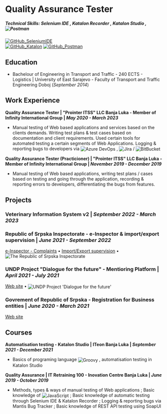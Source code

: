 # Quality Assurance Tester
##### Technical Skills: Selenium IDE , Katalon Recorder , Katalon Studio , <img src="https://img.shields.io/badge/logo-Postman-ff6c37?logo=postman&logoSize=auto&label=&labelColor=555555&logoColor=white" alt="Postman" style="vertical-align: middle;">

[![GitHub_SeleniumIDE](https://img.shields.io/badge/logo-SeleniumIDE__Tests-2e5185?logo=github&logoSize=auto&label=BaleshSrle&labelColor=555555&logoColor=white)](https://github.com/BaleshSrle/SeleniumIDE_Tests)	
[![GitHub_Katalon](https://img.shields.io/badge/logo-Katalon__Tests-19d89f?logo=github&logoSize=auto&label=BaleshSrle&labelColor=555555&logoColor=white)](https://github.com/BaleshSrle/Katalon_Tests)
[![GitHub_Postman](https://img.shields.io/badge/logo-Postman-ff6c37?logo=github&logoSize=auto&label=BaleshSrle&labelColor=555555&logoColor=white)](https://github.com/BaleshSrle/Postman)

## Education
- Bachelour of Engineering in Transport and Traffic - 240 ECTS - Logistics | University of East Sarajevo - Faculty of Transport and Traffic Engineering Doboj (*September 2014*)

## Work Experience
**Quality Assurance Tester | "Prointer ITSS" LLC Banja Luka - Member of Infinity International Group | _May 2020 - March 2023_**
- Manual testing of Web based applications and services based on the clients demands. Writing test plans & test cases based on documentation and client requirements. Used certain tools for automated testing a certain segments of Web Applications. Logging & reporting bugs to developers via <img src="https://img.shields.io/badge/Azure_DevOps-0078d7" alt="Azure DevOps" style="vertical-align: middle;"> , <img src="https://img.shields.io/badge/logo-Jira-0052cc?logo=jira&logoSize=auto&label=&labelColor=555555&logoColor=white" alt="Jira" style="vertical-align: middle;"> / <img src="https://img.shields.io/badge/logo-BitBucket-0052cc?logo=bitbucket&logoSize=auto&label=&labelColor=555555&logoColor=white" alt="BitBucket" style="vertical-align: middle;">
	
**Quality Assurance Tester (Practicioner) | "Prointer ITSS" LLC Banja Luka - Member of Infinity International Group | _November 2019 - December 2019_**
- Manual testing of Web based applications, writing test plans / cases based on testing and going through the application, recording & reporting errors to developers, differentiating the bugs from features.

## Projects
### Veterinary Information System v2 | _September 2022 - March 2023_

### Republic of Srpska Inspectorate - e-Inspector & import/export supervision | _June 2021 - September 2022_
[e-Inspector - Complaints](https://spediter-inspektorat.vladars.net/prijave) • [Import/Export supervision](https://spediter-inspektorat.vladars.net/login) • <img src="https://img.shields.io/website?url=https%3A%2F%2Fspediter-inspektorat.vladars.net%2F&logo=angular&logoSize=auto&logoColor=white&label=The%20Republic%20of%20Srpska%20Inspectorate&labelColor=0f0f11&cacheSeconds=1800" alt="The Republic of Srpska Inspectorate" style="vertical-align: middle;">

### UNDP Project "Dialogue for the future" - Mentioring Platform | _April 2021 - July 2021_
[Web site](https://www.we-mentoring.com/) • <img src="https://img.shields.io/website?url=https%3A%2F%2Fwe-mentoring.com%2F&logo=angular&logoSize=auto&logoColor=white&label=we-mentoring%20UNDP&labelColor=0f0f11&cacheSeconds=1800" alt="UNDP Project 'Dialogue for the future'" style="vertical-align: middle;">

### Govrement of Republic of Srpska - Registration for Business entities | _June 2020 - March 2021_
[Web site](https://eregistracija.vladars.rs/)

## Courses
**Automatisation testing - Katalon Studio | ITeon Banja Luka | _September 2021 - December 2021_**
- Basics of programing language <img src="https://img.shields.io/badge/logo-Groovy-4298b8?logo=apachegroovy&logoSize=auto&label=&labelColor=555555&logoColor=white" alt="Groovy" style="vertical-align: middle;"> , automatisation testing in Katalon Studio

**Quality Assurance | IT Retraining 100 - Inovation Centre Banja Luka | _June 2019 - October 2019_**
- Methods, types & ways of manual testing of Web applications ; Basic knowledge of <img src="https://img.shields.io/badge/logo-JavaScript-f7df1e?logo=javascript&logoSize=auto&label=&labelColor=555555&logoColor=white" alt="JavaScript" style="vertical-align: middle;"> ;  Basic knowledge of automatic testing through Selenium IDE & Katalon Recorder ; Logging & reporting bugs via  Mantis Bug Tracker ; Basic knowledge of REST API testing using SoapUI